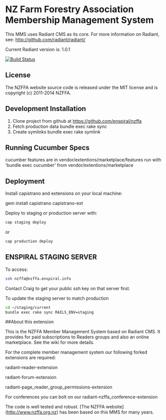 # NZ Farm Forestry Association Membership Management System

This MMS uses Radiant CMS as its core. For more information on Radiant, see:
http://github.com/radiant/radiant/

Current Radiant version is: 1.0.1

[![Build Status](https://secure.travis-ci.org/enspiral/nzffa.png?branch=master)](http://travis-ci.org/enspiral/nzffa)

## License

The NZFFA website source code is released under the MIT license and is copyright (c) 2011-2014 NZFFA.

## Development Installation

1. Clone project from github at https://github.com/enspiral/nzffa
3. Fetch production data
     bundle exec rake sync
4. Create symlinks
     bundle exec rake symlink

## Running Cucumber Specs

cucumber features are in vendor/extentions/marketplace/features
run with 'bundle exec cucumber' from vendor/extentions/marketplace

## Deployment

Install capistrano and extensions on your local machine:

  gem install capistrano capistrano-ext

Deploy to staging or production server with:

```bash
cap staging deploy
```

or

```bash
cap production deploy
```


## ENSPIRAL STAGING SERVER

To access:

```bash
ssh nzffa@nzffa.enspiral.info
```

Contact Craig to get your public ssh key on that server first.

To update the staging server to match production

```bash
cd ~/staging/current
bundle exec rake sync RAILS_ENV=staging
```
##About this extension

This is the NZFFA Member Management System based on Radiant CMS. It provides for paid subscriptions to Readers groups and also an online marketplace. See the wiki for more details.

For the complete member management system our following forked extensions are required:

radiant-reader-extension

radiant-forum-extension

radiant-page_reader_group_permissions-extension

For conferences you can bolt on our radiant-nzffa_conference-extension

The code is well tested and robust. [The NZFFA website] (http://www.nzffa.org.nz) has been based on this MMS for many years.
